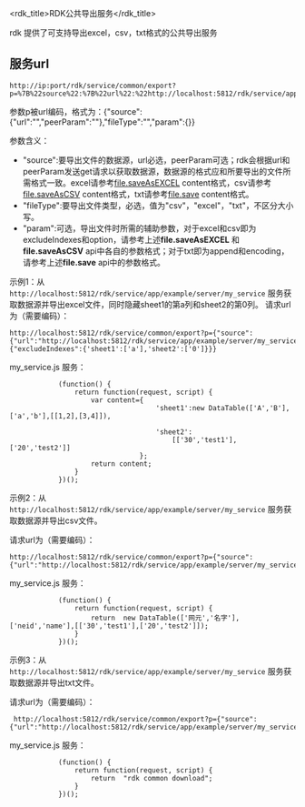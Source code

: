 <rdk_title>RDK公共导出服务</rdk_title>

rdk 提供了可支持导出excel，csv，txt格式的公共导出服务

## 服务url

    http://ip:port/rdk/service/common/export?p=%7B%22source%22:%7B%22url%22:%22http://localhost:5812/rdk/service/app/example/server/my_service%22%7D,%22fileType%22:%22txt%22,%22param%22:%7B%22excludeIndexes%22:%7B'sheet1':%5B'a'%5D,'sheet2':%5B'0'%5D%7D%7D%7D

参数p被url编码，格式为：{"source":{"url":"","peerParam":""},"fileType":"","param":{}}

参数含义：

- "source":要导出文件的数据源，url必选，peerParam可选；rdk会根据url和peerParam发送get请求以获取数据源，数据源的格式应和所要导出的文件所需格式一致。excel请参考[file.saveAsEXCEL](service_file_api.md#saveAsEXCEL) content格式，csv请参考[file.saveAsCSV](service_file_api.md#saveAsCSV) content格式，txt请参考[file.save](service_file_api.md#save) content格式。
- "fileType":要导出文件类型，必选，值为"csv"，"excel"，"txt"，不区分大小写。
- "param":可选，导出文件时所需的辅助参数，对于excel和csv即为excludeIndexes和option，请参考上述**file.saveAsEXCEL** 和 **file.saveAsCSV** api中各自的参数格式；对于txt即为append和encoding，请参考上述**file.save** api中的参数格式。

示例1：从 `http://localhost:5812/rdk/service/app/example/server/my_service` 服务获取数据源并导出excel文件，同时隐藏sheet1的第a列和sheet2的第0列。
请求url为（需要编码）：

    http://localhost:5812/rdk/service/common/export?p={"source":{"url":"http://localhost:5812/rdk/service/app/example/server/my_service"},"fileType":"excel","param":{"excludeIndexes":{'sheet1':['a'],'sheet2':['0']}}}

my_service.js 服务：

				
				(function() {
				    return function(request, script) {
				    	var content={                 
							            'sheet1':new DataTable(['A','B'],['a','b'],[[1,2],[3,4]]),
							        
							            'sheet2':
							                [['30','test1'],['20','test2']]
							        };
				        return content;
				    }
				})();

示例2：从 `http://localhost:5812/rdk/service/app/example/server/my_service` 服务获取数据源并导出csv文件。

请求url为（需要编码）：

    
    http://localhost:5812/rdk/service/common/export?p={"source":{"url":"http://localhost:5812/rdk/service/app/example/server/my_service"},"fileType":"csv"}

my_service.js 服务：

				
				(function() {
				    return function(request, script) {
				    	return  new DataTable(['网元','名字'],['neid','name'],[['30','test1'],['20','test2']]);
				    }
				})();


示例3：从 `http://localhost:5812/rdk/service/app/example/server/my_service` 服务获取数据源并导出txt文件。

请求url为（需要编码）：


     http://localhost:5812/rdk/service/common/export?p={"source":{"url":"http://localhost:5812/rdk/service/app/example/server/my_service"},"fileType":"txt"}

my_service.js 服务：

				
				(function() {
				    return function(request, script) {
				    	return  "rdk common download";
				    }
				})();				